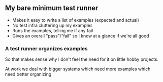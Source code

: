 ## My bare minimum test runner

- Makes it easy to write a list of examples (expected and actual)
- No test infra cluttering up my examples
- Runs the examples, telling me if any fail
- Gives an overall "pass"/"fail" so I know at a glance if we're all good

### A test runner organizes examples

So that makes sense why I don't feel the need for it on little hobby projects.

At work we deal with bigger systems which need more examples which need better organizing
